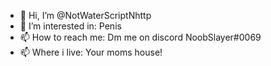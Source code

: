 - 👋 Hi, I’m @NotWaterScriptNhttp
- 👀 I’m interested in: Penis
- 📫 How to reach me: Dm me on discord NoobSlayer#0069
- 📫 Where i live: Your moms house!
